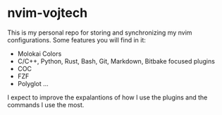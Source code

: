 # nvim-vojtech
This is my personal repo for storing and synchronizing my nvim configurations.
Some features you will find in it:
* Molokai Colors
* C/C++, Python, Rust, Bash, Git, Markdown, Bitbake focused plugins
* COC
* FZF
* Polyglot
...


I expect to improve the expalantions of how I use the plugins and the commands I use the most.
